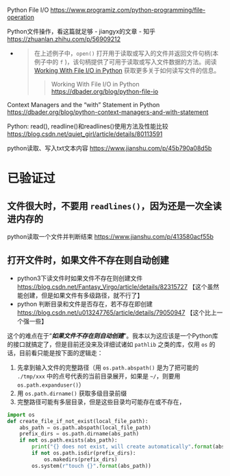 
Python File I/O https://www.programiz.com/python-programming/file-operation

Python文件操作，看这篇就足够 - jiangyx的文章 - 知乎 https://zhuanlan.zhihu.com/p/56909212
- > 在上述例子中，`open()` 打开用于读取或写入的文件并返回文件句柄(本例子中的 `f` )，该句柄提供了可用于读取或写入文件数据的方法。阅读 [Working With File I/O in Python]() 获取更多关于如何读写文件的信息。
  >> Working With File I/O in Python https://dbader.org/blog/python-file-io

Context Managers and the “with” Statement in Python https://dbader.org/blog/python-context-managers-and-with-statement

Python: read(), readline()和readlines()使用方法及性能比较 https://blog.csdn.net/quiet_girl/article/details/80113591

python读取、写入txt文本内容 https://www.jianshu.com/p/45b790a08d5b

# 已验证过

## 文件很大时，不要用 `readlines()`，因为还是一次全读进内存的

python读取一个文件并判断结束 https://www.jianshu.com/p/413580acf55b

## 打开文件时，如果文件不存在则自动创建

- python3下读文件时如果文件不存在则创建文件 https://blog.csdn.net/Fantasy_Virgo/article/details/82315727  【这个虽然能创建，但是如果文件有多级路径，就不行了】
- python 判断目录和文件是否存在，若不存在即创建 https://blog.csdn.net/u013247765/article/details/79050947  【这个比上一个强一些】

这个的难点在于“***如果文件不存在则自动创建***”。我本以为这应该是一个Python库的接口就搞定了，但是目前还没来及详细试诸如 `pathlib` 之类的库，仅用 `os` 的话，目前看只能是按下面的逻辑走：
1. 先拿到输入文件的完整路径（用 `os.path.abspath()` 是为了把可能的 `./tmp/xxx` 中的点号代表的当前目录展开，如果是 `~/`，则要用 `os.path.expanduser()`）
2. 用 `os.path.dirname()` 获取多级目录前缀
3. 完整路径可能有多层目录，但是这些目录均可能存在或不存在，

```py
import os
def create_file_if_not_exist(local_file_path):
    abs_path = os.path.abspath(local_file_path)
    prefix_dirs = os.path.dirname(abs_path)
    if not os.path.exists(abs_path):
        print("{} does not exist, will create automatically".format(abs_path))
        if not os.path.isdir(prefix_dirs):
            os.makedirs(prefix_dirs)
        os.system(r"touch {}".format(abs_path))
```
